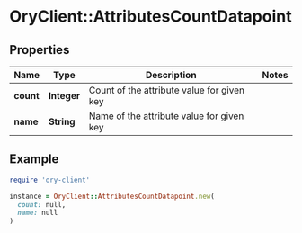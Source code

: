 # OryClient::AttributesCountDatapoint

## Properties

| Name | Type | Description | Notes |
| ---- | ---- | ----------- | ----- |
| **count** | **Integer** | Count of the attribute value for given key |  |
| **name** | **String** | Name of the attribute value for given key |  |

## Example

```ruby
require 'ory-client'

instance = OryClient::AttributesCountDatapoint.new(
  count: null,
  name: null
)
```

